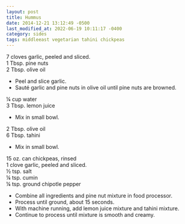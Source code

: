 ```yaml
---
layout: post
title: Hummus
date: 2014-12-21 13:12:49 -0500
last_modified_at: 2022-06-19 10:11:17 -0400
category: sides
tags: middleeast vegetarian tahini chickpeas
---
```

7 cloves garlic, peeled and sliced.  
1 Tbsp. pine nuts  
2 Tbsp. olive oil  

 * Peel and slice garlic.
 * Sauté garlic and pine nuts in olive oil until pine nuts are browned.

¼ cup water  
3 Tbsp. lemon juice  

 * Mix in small bowl.

2 Tbsp. olive oil  
6 Tbsp. tahini  

 * Mix in small bowl.

15 oz. can chickpeas, rinsed  
1 clove garlic, peeled and sliced.  
½ tsp. salt  
¼ tsp. cumin  
¼ tsp. ground chipotle pepper  

 * Combine all ingredients and pine nut mixture in food processor.
 * Process until ground, about 15 seconds.
 * With machine running, add lemon juice mixture and tahini mixture.
 * Continue to process until mixture is smooth and creamy.

